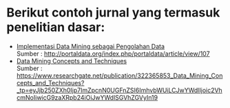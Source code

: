 # Berikut contoh jurnal yang termasuk penelitian dasar:

- [Implementasi Data Mining sebagai Pengolahan Data](https://github.com/akgeninov/Jenis-Penelitian/blob/main/Penelitian%20Dasar/Implementasi%20Data%20Mining%20sebagai%20Pengolahan%20Data.pdf)
<br />Sumber : http://portaldata.org/index.php/portaldata/article/view/107
- [Data Mining Concepts and Techniques](https://github.com/akgeninov/Jenis-Penelitian/blob/478352fdd17bcfbb7149927de00277202c5fc011/Penelitian%20Dasar/Penerapan%20Data%20Mining%20Algoritma%20Decision%20Tree%20Berbasis%20PSO.pdf)
<br />Sumber : https://www.researchgate.net/publication/322365853_Data_Mining_Concepts_and_Techniques?_tp=eyJjb250ZXh0Ijp7ImZpcnN0UGFnZSI6ImhvbWUiLCJwYWdlIjoic2VhcmNoIiwicG9zaXRpb24iOiJwYWdlSGVhZGVyIn19
